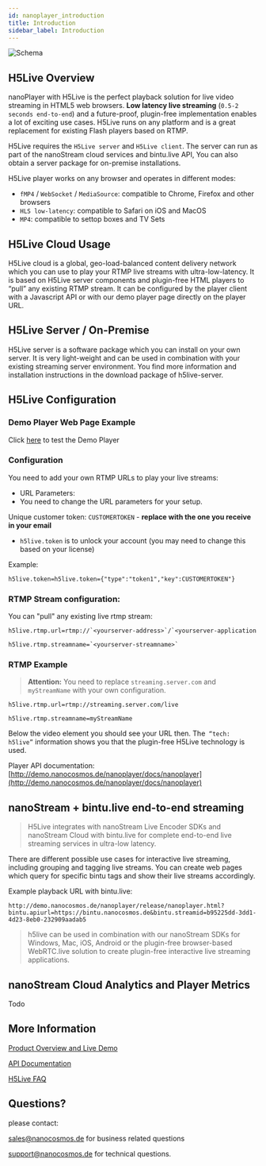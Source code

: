 ```yaml
---
id: nanoplayer_introduction
title: Introduction
sidebar_label: Introduction
---
```

![Schema](https://www.nanocosmos.de/blog/wp-content/uploads/H5Live-Schema.png?direct&600)

## H5Live Overview

nanoPlayer with H5Live is the perfect playback solution for live video streaming in HTML5 web browsers. **Low latency live streaming** (`0.5-2 seconds end-to-end`) and a future-proof, plugin-free implementation enables a lot of exciting use cases. H5Live runs on any platform and is a great replacement for existing Flash players based on RTMP.

H5Live requires the `H5Live server` and `H5Live client`. The server can run as part of the nanoStream cloud services and bintu.live API, You can also obtain a server package for on-premise installations.

H5Live player works on any browser and operates in different modes:

- `fMP4` / `WebSocket` / `MediaSource`: compatible to Chrome, Firefox and other browsers
- `HLS low-latency`: compatible to Safari on iOS and MacOS
- `MP4`: compatible to settop boxes and TV Sets

## H5Live Cloud Usage

H5Live cloud is a global, geo-load-balanced content delivery network which you can use to play your RTMP live streams with ultra-low-latency. It is based on H5Live server components and plugin-free HTML players to “pull” any existing RTMP stream. 
It can be configured by the player client with a Javascript API or with our demo player page directly on the player URL.

## H5Live Server / On-Premise

H5Live server is a software package which you can install on your own server. It is very light-weight and can be used in combination with your existing streaming server environment.
You find more information and installation instructions in the download package of h5live-server.

## H5Live Configuration

### Demo Player Web Page Example

Click [here](http://demo.nanocosmos.de/nanoplayer/release/nanoplayer.html?h5live.token=%7B%22type%22:%22token1%22,%22key%22:CUSTOMERTOKEN123%22%7D&h5live.rtmp.url=rtmp://streaming.server.com/live&h5live.rtmp.streamname=myStreamName) to test the Demo Player

### Configuration

You need to add your own RTMP URLs to play your live streams:

- URL Parameters:
 - You need to change the URL parameters for your setup.

  Unique customer token: `CUSTOMERTOKEN` - **replace with the one you receive in your email**

 - `h5live.token` is to unlock your account (you may need to change this based on your license)

Example: 
```
h5live.token=h5live.token={"type":"token1","key":CUSTOMERTOKEN"}
```

### RTMP Stream configuration:
You can "pull" any existing live rtmp stream:

```
h5live.rtmp.url=rtmp://`<yourserver-address>`/`<yourserver-application
```
```
h5live.rtmp.streamname=`<yourserver-streamname>`
```

### RTMP Example
> **Attention:**
> You need to replace `streaming.server.com` and `myStreamName` with your own configuration.
```
h5live.rtmp.url=rtmp://streaming.server.com/live
```
```
h5live.rtmp.streamname=myStreamName
```


Below the video element you should see your URL then.
The` “tech: h5live”` information shows you that the plugin-free H5Live technology is used.

Player API documentation:
[http://demo.nanocosmos.de/nanoplayer/docs/nanoplayer](http://demo.nanocosmos.de/nanoplayer/docs/nanoplayer)

## nanoStream + bintu.live end-to-end streaming

>H5Live integrates with nanoStream Live Encoder SDKs and nanoStream Cloud with bintu.live for complete end-to-end live streaming services in ultra-low latency.

There are different possible use cases for interactive live streaming, including grouping and tagging live streams. You can create web pages which query for specific bintu tags and show their live streams accordingly.

Example playback URL with bintu.live:

```
http://demo.nanocosmos.de/nanoplayer/release/nanoplayer.html?bintu.apiurl=https://bintu.nanocosmos.de&bintu.streamid=b95225dd-3dd1-4d23-8eb0-232909aadab5
```

>h5live can be used in combination with our nanoStream SDKs for Windows, Mac, iOS, Android or the plugin-free browser-based WebRTC.live solution to create plugin-free interactive live streaming applications.

## nanoStream Cloud Analytics and Player Metrics

Todo

## More Information
[Product Overview and Live Demo](https://www.nanocosmos.de/h5live)

[API Documentation](https://demo.nanocosmos.de/nanoplayer/docs/nanoplayer/)

[H5Live FAQ](https://www.nanocosmos.de/blog/2017/05/nanostream-h5live-low-latency-faq/)

## Questions? 
please contact:

[sales@nanocosmos.de](mailto:sales@nanocosmos.de) for business related questions

[support@nanocosmos.de](mailto:support@nanocosmos.de) for technical questions.